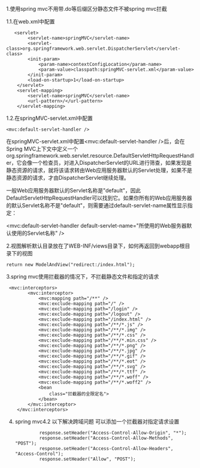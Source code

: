 1.使用spring mvc不用带.do等后缀区分静态文件不被spring mvc拦截

   1.1.在web.xml中配置

	   <servlet>
			<servlet-name>springMVC</servlet-name>
			<servlet-class>org.springframework.web.servlet.DispatcherServlet</servlet-class>
			<init-param>
				<param-name>contextConfigLocation</param-name>
				<param-value>classpath:springMVC-servlet.xml</param-value>
			</init-param>
			<load-on-startup>1</load-on-startup>
		</servlet>
		<servlet-mapping>
			<servlet-name>springMVC</servlet-name>
			<url-pattern>/</url-pattern>
		</servlet-mapping>
   1.2.在springMVC-servlet.xml中配置

    <mvc:default-servlet-handler />
  
在springMVC-servlet.xml中配置<mvc:default-servlet-handler />后，会在Spring MVC上下文中定义一个org.springframework.web.servlet.resource.DefaultServletHttpRequestHandler，它会像一个检查员，对进入DispatcherServlet的URL进行筛查，如果发现是静态资源的请求，就将该请求转由Web应用服务器默认的Servlet处理，如果不是静态资源的请求，才由DispatcherServlet继续处理。

一般Web应用服务器默认的Servlet名称是"default"，因此DefaultServletHttpRequestHandler可以找到它。如果你所有的Web应用服务器的默认Servlet名称不是"default"，则需要通过default-servlet-name属性显示指定：

<mvc:default-servlet-handler default-servlet-name="所使用的Web服务器默认使用的Servlet名称" />

2.视图解析默认目录放在了WEB-INF/views目录下，如何再返回到webapp根目录下的视图


  	return new ModelAndView("redirect:/index.html");

3.spring mvc使用拦截器的情况下，不拦截静态文件和指定的请求

	 <mvc:interceptors>
			<mvc:interceptor>
				<mvc:mapping path="/**" />
				<mvc:exclude-mapping path="/" />
				<mvc:exclude-mapping path="/login" />
				<mvc:exclude-mapping path="/logout" />
				<mvc:exclude-mapping path="/index.html" />
				<mvc:exclude-mapping path="/**/*.js" />
				<mvc:exclude-mapping path="/**/*.img" />
				<mvc:exclude-mapping path="/**/*.css" />
				<mvc:exclude-mapping path="/**/*.min.css" />
				<mvc:exclude-mapping path="/**/*.png" />
				<mvc:exclude-mapping path="/**/*.jpg" />
				<mvc:exclude-mapping path="/**/*.gif" />
				<mvc:exclude-mapping path="/**/*.eot" />
				<mvc:exclude-mapping path="/**/*.svg" />
				<mvc:exclude-mapping path="/**/*.ttf" />
				<mvc:exclude-mapping path="/**/*.woff" />
				<mvc:exclude-mapping path="/**/*.woff2" />
				<bean
					class="拦截器的全限定名">
				</bean>
			</mvc:interceptor>
		</mvc:interceptors>
		
4. spring mvc4.2 以下解决跨域问题 
          可以添加一个拦截器对指定请求设置

                response.setHeader("Access-Control-Allow-Origin", "*");
                response.setHeader("Access-Control-Allow-Methods", "POST");
                response.setHeader("Access-Control-Allow-Headers", "Access-Control");
                response.setHeader("Allow", "POST");

